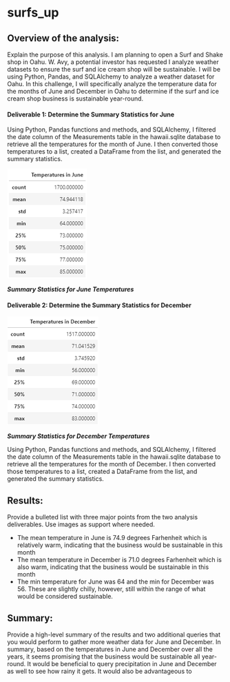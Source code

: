 # surfs_up


## Overview of the analysis:

Explain the purpose of this analysis.
I am planning to open a Surf and Shake shop in Oahu. W. Avy, a potential investor has requested I analyze weather datasets to ensure the surf and ice cream shop will be sustainable. I will be using Python, Pandas, and SQLAlchemy to analyze a weather dataset for Oahu. In this challenge, I will specifically analyze the temperature data for the months of June and December in Oahu to determine if the surf and ice cream shop business is sustainable year-round. 

#### Deliverable 1: Determine the Summary Statistics for June

Using Python, Pandas functions and methods, and SQLAlchemy, I filtered the date column of the Measurements table in the hawaii.sqlite database to retrieve all the temperatures for the month of June. I then converted those temperatures to a list, created a DataFrame from the list, and generated the summary statistics.

![img1](https://github.com/Soniaprogram/surfs_up/blob/main/images/del1.PNG)

***Summary Statistics for June Temperatures***

#### Deliverable 2: Determine the Summary Statistics for December

![img2](https://github.com/Soniaprogram/surfs_up/blob/main/images/del2.PNG)

***Summary Statistics for December Temperatures***

Using Python, Pandas functions and methods, and SQLAlchemy, I filtered the date column of the Measurements table in the hawaii.sqlite database to retrieve all the temperatures for the month of December. I then converted those temperatures to a list, created a DataFrame from the list, and generated the summary statistics.

## Results:

Provide a bulleted list with three major points from the two analysis deliverables. Use images as support where needed.
- The mean temperature in June is 74.9 degrees Farhenheit which is relatively warm, indicating that the business would be sustainable in this month
- The mean temperature in December is 71.0 degrees Farhenheit which is also warm, indicating that the business would be sustainable in this month
- The min temperature for June was 64 and the min for December was 56. These are slightly chilly, however, still within the range of what would be considered sustainable.

## Summary:

Provide a high-level summary of the results and two additional queries that you would perform to gather more weather data for June and December.
In summary, based on the temperatures in June and December over all the years, it seems promising that the business would be sustainable all year-round. It would be beneficial to query precipitation in June and December as well to see how rainy it gets. It would also be advantageous to 
